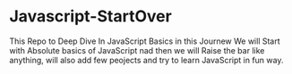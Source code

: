# Javascript-StartOver

This Repo to Deep Dive In JavaScript Basics in this Journew We will Start with Absolute basics of JavaScript nad then we will Raise the bar like anything, will also add few peojects and try to learn JavaScript in fun way.
